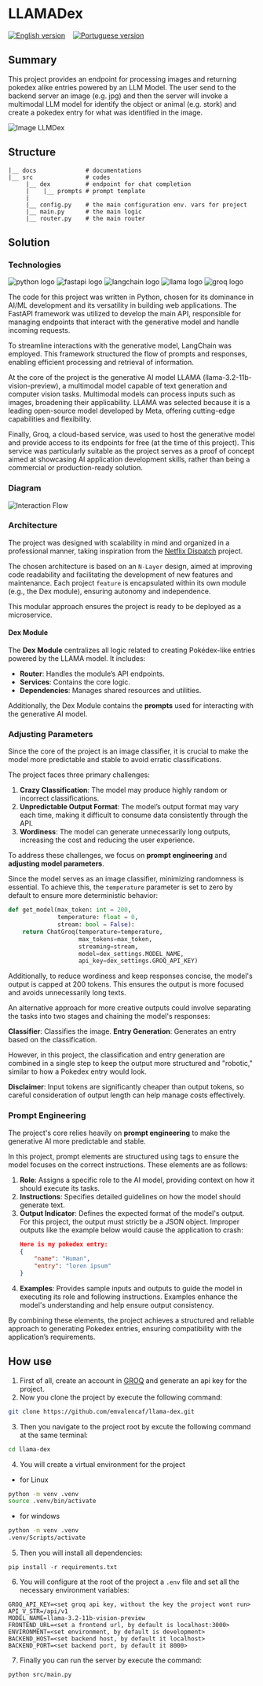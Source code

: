 # LLAMADex
[![English version](https://img.shields.io/badge/lang-en-red.svg)](https://github.com/emvalencaf/llama-dex/blob/master/README.md)
&nbsp;&nbsp;
[![Portuguese version](https://img.shields.io/badge/lang-pt--br-green.svg)](https://github.com/emvalencaf/llama-dex/blob/master/README_PT.md)
## Summary

This project provides an endpoint for processing images and returning pokedex alike entries powered by an LLM Model. The user send to the backend server an image (e.g. jpg) and then the server will invoke a multimodal LLM model for identify the object or animal (e.g. stork) and create a pokedex entry for what was identified in the image.

![Image LLMDex](/docs/images/diagram_llama_dex.jpg)

## Structure
```
|__ docs              # documentations
|__ src               # codes
     |__ dex          # endpoint for chat completion
     |    |__ prompts # prompt template
     |
     |__ config.py    # the main configuration env. vars for project
     |__ main.py      # the main logic
     |__ router.py    # the main router
```

## Solution 

### Technologies

<img src="https://img.shields.io/badge/Python-005571?style=for-the-badge&logo=python" alt="python logo" />
<img src="https://img.shields.io/badge/FastAPI-005571?style=for-the-badge&logo=fastapi" alt="fastapi logo" />
<img src="https://img.shields.io/badge/LangChain-005571?style=for-the-badge&logo=langchain" alt="langchain logo"/>
<img src="https://img.shields.io/badge/LLAMA-005571?style=for-the-badge&logo=meta" alt="llama logo" />
<img src="https://img.shields.io/badge/Groq-005571?style=for-the-badge&logo=groq" alt="groq logo" />

The code for this project was written in Python, chosen for its dominance in AI/ML development and its versatility in building web applications. The FastAPI framework was utilized to develop the main API, responsible for managing endpoints that interact with the generative model and handle incoming requests.

To streamline interactions with the generative model, LangChain was employed. This framework structured the flow of prompts and responses, enabling efficient processing and retrieval of information.

At the core of the project is the generative AI model LLAMA (llama-3.2-11b-vision-preview), a multimodal model capable of text generation and computer vision tasks. Multimodal models can process inputs such as images, broadening their applicability. LLAMA was selected because it is a leading open-source model developed by Meta, offering cutting-edge capabilities and flexibility.

Finally, Groq, a cloud-based service, was used to host the generative model and provide access to its endpoints for free (at the time of this project). This service was particularly suitable as the project serves as a proof of concept aimed at showcasing AI application development skills, rather than being a commercial or production-ready solution.

### Diagram

![Interaction Flow](/docs//images/diagram_llama_dex_2.jpg)

### Architecture

The project was designed with scalability in mind and organized in a professional manner, taking inspiration from the [Netflix Dispatch](https://github.com/Netflix/dispatch) project.

The chosen architecture is based on an `N-Layer` design, aimed at improving code readability and facilitating the development of new features and maintenance. Each project `feature` is encapsulated within its own module (e.g., the Dex module), ensuring autonomy and independence. 

This modular approach ensures the project is ready to be deployed as a microservice.

#### Dex Module

The **Dex Module** centralizes all logic related to creating Pokédex-like entries powered by the LLAMA model. It includes:
- **Router**: Handles the module’s API endpoints.
- **Services**: Contains the core logic.
- **Dependencies**: Manages shared resources and utilities.

Additionally, the Dex Module contains the **prompts** used for interacting with the generative AI model.

### Adjusting Parameters

Since the core of the project is an image classifier, it is crucial to make the model more predictable and stable to avoid erratic classifications.

The project faces three primary challenges:

1. **Crazy Classification**: The model may produce highly random or incorrect classifications.
2. **Unpredictable Output Format**: The model’s output format may vary each time, making it difficult to consume data consistently through the API.
3. **Wordiness**: The model can generate unnecessarily long outputs, increasing the cost and reducing the user experience.

To address these challenges, we focus on **prompt engineering** and **adjusting model parameters**.

Since the model serves as an image classifier, minimizing randomness is essential. To achieve this, the `temperature` parameter is set to zero by default to ensure more deterministic behavior:

```python
def get_model(max_token: int = 200,
              temperature: float = 0,
              stream: bool = False):
    return ChatGroq(temperature=temperature,
                    max_tokens=max_token,
                    streaming=stream,
                    model=dex_settings.MODEL_NAME,
                    api_key=dex_settings.GROQ_API_KEY)
```
Additionally, to reduce wordiness and keep responses concise, the model's output is capped at 200 tokens. This ensures the output is more focused and avoids unnecessarily long texts.

An alternative approach for more creative outputs could involve separating the tasks into two stages and chaining the model's responses:

**Classifier**: Classifies the image.
**Entry Generation**: Generates an entry based on the classification.

However, in this project, the classification and entry generation are combined in a single step to keep the output more structured and "robotic," similar to how a Pokedex entry would look.

**Disclaimer**: Input tokens are significantly cheaper than output tokens, so careful consideration of output length can help manage costs effectively.


### Prompt Engineering

The project's core relies heavily on **prompt engineering** to make the generative AI more predictable and stable.

In this project, prompt elements are structured using tags to ensure the model focuses on the correct instructions. These elements are as follows:

1. **Role**: Assigns a specific role to the AI model, providing context on how it should execute its tasks.
2. **Instructions**: Specifies detailed guidelines on how the model should generate text.
3. **Output Indicator**: Defines the expected format of the model's output. For this project, the output must strictly be a JSON object. Improper outputs like the example below would cause the application to crash:
    ```json
    Here is my pokedex entry:
    {
        "name": "Human",
        "entry": "loren ipsum"
    }
    ```
4. **Examples**: Provides sample inputs and outputs to guide the model in executing its role and following instructions. Examples enhance the model's understanding and help ensure output consistency.

By combining these elements, the project achieves a structured and reliable approach to generating Pokedex entries, ensuring compatibility with the application’s requirements.


## How use

1. First of all, create an account in [GROQ](https://groq.com/) and generate an api key for the project.
2. Now you clone the project by execute the following command:
```bash
git clone https://github.com/emvalencaf/llama-dex.git

```
3. Then you navigate to the project root by excute the following command at the same terminal:
```bash
cd llama-dex
```
4. You will create a virtual environment for the project
- for Linux
```bash
python -m venv .venv
source .venv/bin/activate
```
- for windows
```bash
python -m venv .venv
.venv/Scripts/activate
```
5. Then you will install all dependencies:
```
pip install -r requirements.txt
```
6. You will configure at the root of the project a `.env` file and set all the necessary environment variables:
```
GROQ_API_KEY=<set groq api key, without the key the project wont run>
API_V_STR=/api/v1
MODEL_NAME=llama-3.2-11b-vision-preview
FRONTEND_URL=<set a frontend url, by default is localhost:3000>
ENVIRONMENT=<set environment, by default is development>
BACKEND_HOST=<set backend host, by default it localhost>
BACKEND_PORT=<set backend port, by default it 8000>
```
7. Finally you can run the server by execute the command:
```bash
python src/main.py
```
